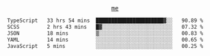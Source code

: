 <p align="center">
  <samp>
    <a href="https://yiwwhl.com">me</a>
  </samp>
</p>

<!--START_SECTION:waka-->

```txt
TypeScript   33 hrs 54 mins  ██████████████████████▓░░   90.89 %
SCSS         2 hrs 43 mins   █▓░░░░░░░░░░░░░░░░░░░░░░░   07.32 %
JSON         18 mins         ▒░░░░░░░░░░░░░░░░░░░░░░░░   00.83 %
YAML         14 mins         ░░░░░░░░░░░░░░░░░░░░░░░░░   00.65 %
JavaScript   5 mins          ░░░░░░░░░░░░░░░░░░░░░░░░░   00.25 %
```

<!--END_SECTION:waka-->